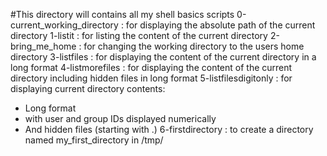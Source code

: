 #This directory will contains all my shell basics scripts
0-current_working_directory : for displaying the absolute path of the current directory
1-listit : for listing the content of the current directory
2-bring_me_home : for changing the working directory to the users home directory
3-listfiles : for displaying the content of the current directory in a long format
4-listmorefiles : for displaying the content of the current directory including hidden files in long format
5-listfilesdigitonly : for displaying current directory contents:
 - Long format
 - with user and group IDs displayed numerically
 - And hidden files (starting with .)
6-firstdirectory : to create a directory named my_first_directory in /tmp/
